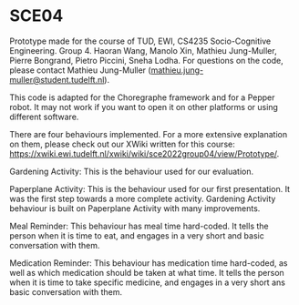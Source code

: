 # SCE04

Prototype made for the course of TUD, EWI, CS4235 Socio-Cognitive Engineering.
Group 4. Haoran Wang, Manolo Xin, Mathieu Jung-Muller, Pierre Bongrand, Pietro Piccini, Sneha Lodha.
For questions on the code, please contact Mathieu Jung-Muller (mathieu.jung-muller@student.tudelft.nl).

This code is adapted for the Choregraphe framework and for a Pepper robot. It may not work if you want to open it on other platforms or using different software.

There are four behaviours implemented.
For a more extensive explanation on them, please check out our XWiki written for this course: https://xwiki.ewi.tudelft.nl/xwiki/wiki/sce2022group04/view/Prototype/.

Gardening Activity:
This is the behaviour used for our evaluation.

Paperplane Activity:
This is the behaviour used for our first presentation. It was the first step towards a more complete activity. Gardening Activity behaviour is built on Paperplane Activity with many improvements.

Meal Reminder:
This behaviour has meal time hard-coded. It tells the person when it is time to eat, and engages in a very short and basic conversation with them.

Medication Reminder:
This behaviour has medication time hard-coded, as well as which medication should be taken at what time. It tells the person when it is time to take specific medicine, and engages in a very short ans basic conversation with them.